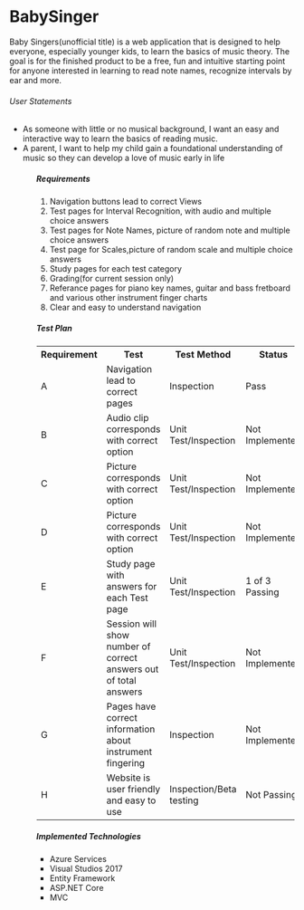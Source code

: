 # BabySinger
<p>Baby Singers(unofficial title) is a web application that is designed to help everyone, especially younger kids, to learn the basics of music theory. The goal is for the finished product to be a free, fun and intuitive starting point for anyone interested in learning to read note names, recognize intervals by ear and more.</p>

<h6>User Statements</h6>
 <ul>
  <li>As someone with little or no musical background, I want an easy and interactive way to learn the basics of reading music.</li>
  <li>A parent, I want to help my child gain a foundational understanding of music so they can develop a love of music early in life</li>
 <ul>

<h5>Requirements</h5>
 <ol>
  <li>Navigation buttons lead to correct Views</li>
  <li>Test pages for Interval Recognition, with audio and multiple choice answers</li>
  <li>Test pages for Note Names, picture of random note and multiple choice answers</li>
  <li>Test page for Scales,picture of random scale and multiple choice answers</li>
  <li>Study pages for each test category</li>
  <li>Grading(for current session only)</li>
  <li>Referance pages for piano key names, guitar and bass fretboard and various other instrument finger charts</li>
  <li>Clear and easy to understand navigation</li>
 </ol>
 
 <h5>Test Plan</h5>
 <table>
  <tr>
    <th>Requirement</th>
    <th>Test</th>
    <th>Test Method</th>
    <th>Status</th>
  </tr>
  <tr>
    <td>A</td>
    <td>Navigation lead to correct pages</td>
    <td>Inspection</td>
    <td>Pass</td>
  </tr>
  <tr>
    <td>B</td>
    <td>Audio clip corresponds with correct option</td>
    <td>Unit Test/Inspection</td>
    <td>Not Implemented</td>
  </tr>
   <tr>
    <td>C</td>
    <td>Picture corresponds with correct option</td>
    <td>Unit Test/Inspection</td>
    <td>Not Implemented</td>
  </tr>
   <tr>
    <td>D</td>
    <td>Picture corresponds with correct option</td>
    <td>Unit Test/Inspection</td>
    <td>Not Implemented</td>
  </tr>
   <tr>
    <td>E</td>
    <td>Study page with answers for each Test page</td>
    <td>Unit Test/Inspection</td>
    <td>1 of 3 Passing</td>
  </tr>
   <tr>
    <td>F</td>
    <td>Session will show number of correct answers out of total answers</td>
    <td>Unit Test/Inspection</td>
    <td>Not Implemented</td>
  </tr>
   <tr>
    <td>G</td>
    <td>Pages have correct information about instrument fingering</td>
    <td>Inspection</td>
    <td>Not Implemented</td>
  </tr>
   <tr>
    <td>H</td>
    <td>Website is user friendly and easy to use</td>
    <td>Inspection/Beta testing</td>
    <td>Not Passing</td>
  </tr>
</table>

<h5>Implemented Technologies</h5>
<ul>
  <li>Azure Services</li>
  <li>Visual Studios 2017</li>
  <li>Entity Framework</li>
  <li>ASP.NET Core</li>
  <li>MVC</li>
</ui>
